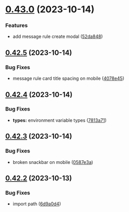 # [0.43.0](https://github.com/onesoft-sudo/sudobot-dashboard/compare/v0.42.5...v0.43.0) (2023-10-14)


### Features

* add message rule create modal ([52da848](https://github.com/onesoft-sudo/sudobot-dashboard/commit/52da848ec69739f81fd31b0cc589dd8253da5b3c))



## [0.42.5](https://github.com/onesoft-sudo/sudobot-dashboard/compare/v0.42.4...v0.42.5) (2023-10-14)


### Bug Fixes

* message rule card title spacing on mobile ([4078e45](https://github.com/onesoft-sudo/sudobot-dashboard/commit/4078e4541c55e1b5f467636d993dfeb1f6822777))



## [0.42.4](https://github.com/onesoft-sudo/sudobot-dashboard/compare/v0.42.3...v0.42.4) (2023-10-14)


### Bug Fixes

* **types:** environment variable types ([7813a71](https://github.com/onesoft-sudo/sudobot-dashboard/commit/7813a7189bcb5448583dffaeebd7e4454864e986))



## [0.42.3](https://github.com/onesoft-sudo/sudobot-dashboard/compare/v0.42.2...v0.42.3) (2023-10-14)


### Bug Fixes

* broken snackbar on mobile ([0587e3a](https://github.com/onesoft-sudo/sudobot-dashboard/commit/0587e3abeb68c96147a3fe0ff1ea037c16727412))



## [0.42.2](https://github.com/onesoft-sudo/sudobot-dashboard/compare/v0.42.1...v0.42.2) (2023-10-13)


### Bug Fixes

* import path ([6d9a0d4](https://github.com/onesoft-sudo/sudobot-dashboard/commit/6d9a0d41a68979e27db275f845dbf17c5ac73b6c))



